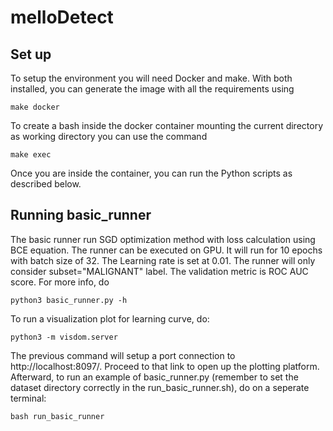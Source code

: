 # melloDetect

## Set up
To setup the environment you will need Docker and make. With both installed, you can generate the image with all the requirements using
```
make docker
```
To create a bash inside the docker container mounting the current directory as working directory you can use the command
```
make exec
```
Once you are inside the container, you can run the Python scripts as described below.

## Running basic_runner
The basic runner run SGD optimization method with loss calculation using BCE
equation. The runner can be executed on GPU. It will run for 10 epochs with
batch size of 32. The Learning rate is set at 0.01. The runner will only consider subset="MALIGNANT" label. The validation metric is ROC AUC score. For more info, do
```
python3 basic_runner.py -h
```
To run a visualization plot for learning curve, do:
```
python3 -m visdom.server
```
The previous command will setup a port connection to http://localhost:8097/. Proceed to that link to open up the plotting platform. Afterward, to run an example of basic_runner.py (remember to set the dataset directory correctly in the run_basic_runner.sh), do on a seperate terminal:
```
bash run_basic_runner
```
